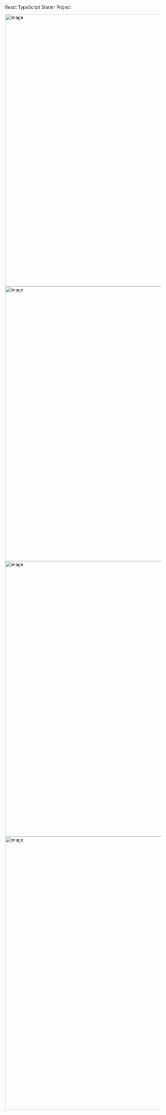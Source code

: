 React TypeScript Starter Project

<img width="878" alt="image" src="https://github.com/Vishala09/React-Typescript/assets/65274029/361d5426-b54b-4d01-b254-f0a6ce9442a9">

<img width="885" alt="image" src="https://github.com/Vishala09/React-Typescript/assets/65274029/961cfdb7-a8df-408b-8d29-57d39932edc0">

<img width="888" alt="image" src="https://github.com/Vishala09/React-Typescript/assets/65274029/b09eba96-25b5-4192-a38e-1e2d7bc382b8">

<img width="881" alt="image" src="https://github.com/Vishala09/React-Typescript/assets/65274029/a7bdc78c-ade0-4733-b86b-d3b35b49029c">
